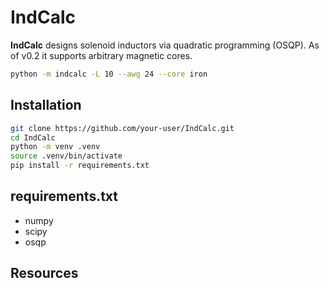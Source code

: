 
# IndCalc

**IndCalc** designs solenoid inductors via quadratic programming
(OSQP). As of v0.2 it supports arbitrary magnetic cores.

```bash
python -m indcalc -L 10 --awg 24 --core iron
```

## Installation

```bash
git clone https://github.com/your-user/IndCalc.git
cd IndCalc
python -m venv .venv
source .venv/bin/activate
pip install -r requirements.txt
```

## requirements.txt

* numpy
* scipy
* osqp

## Resources
